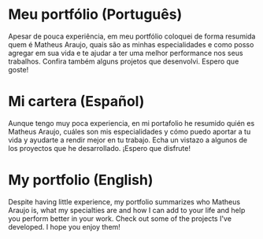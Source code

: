 # Meu portfólio (Português)
Apesar de pouca experiência, em meu portfólio coloquei de forma resumida quem é Matheus Araujo, quais são as minhas especialidades e como posso agregar em sua vida e te ajudar a ter uma melhor performance nos seus trabalhos. Confira também alguns projetos que desenvolvi. Espero que goste!

# Mi cartera (Español)
Aunque tengo muy poca experiencia, en mi portafolio he resumido quién es Matheus Araujo, cuáles son mis especialidades y cómo puedo aportar a tu vida y ayudarte a rendir mejor en tu trabajo. Echa un vistazo a algunos de los proyectos que he desarrollado. ¡Espero que disfrute!

# My portfolio (English)
Despite having little experience, my portfolio summarizes who Matheus Araujo is, what my specialties are and how I can add to your life and help you perform better in your work. Check out some of the projects I've developed. I hope you enjoy them!
